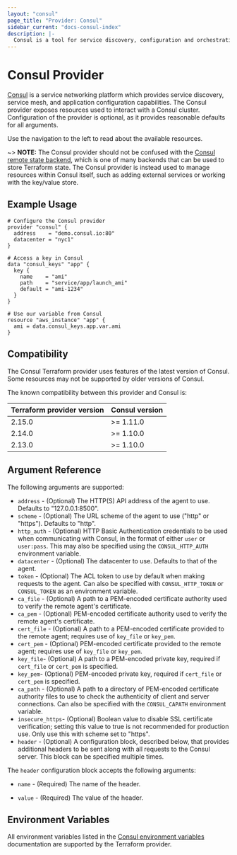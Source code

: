 ```yaml
---
layout: "consul"
page_title: "Provider: Consul"
sidebar_current: "docs-consul-index"
description: |-
  Consul is a tool for service discovery, configuration and orchestration. The Consul provider exposes resources used to interact with a Consul cluster. Configuration of the provider is optional, as it provides defaults for all arguments.
---
```


# Consul Provider

[Consul](https://www.consul.io) is a service networking platform which provides
service discovery, service mesh, and application configuration capabilities.
The Consul provider exposes resources used to interact with a
Consul cluster. Configuration of the provider is optional, as it provides
reasonable defaults for all arguments.

Use the navigation to the left to read about the available resources.

~> **NOTE:** The Consul provider should not be confused with the [Consul remote
state backend][consul-remote-state-backend], which is one of many backends that
can be used to store Terraform state. The Consul provider is instead used to
manage resources within Consul itself, such as adding external services or
working with the key/value store.

[consul-remote-state-backend]: /docs/backends/types/consul.html

## Example Usage

```hcl
# Configure the Consul provider
provider "consul" {
  address    = "demo.consul.io:80"
  datacenter = "nyc1"
}

# Access a key in Consul
data "consul_keys" "app" {
  key {
    name    = "ami"
    path    = "service/app/launch_ami"
    default = "ami-1234"
  }
}

# Use our variable from Consul
resource "aws_instance" "app" {
  ami = data.consul_keys.app.var.ami
}
```

## Compatibility

The Consul Terraform provider uses features of the latest version of Consul.
Some resources may not be supported by older versions of Consul.

The known compatibility between this provider and Consul is:

| Terraform provider version | Consul version |
| -------------------------- | -------------- |
| 2.15.0                     | >= 1.11.0      |
| 2.14.0                     | >= 1.10.0      |
| 2.13.0                     | >= 1.10.0      |

## Argument Reference

The following arguments are supported:

* `address` - (Optional) The HTTP(S) API address of the agent to use. Defaults to "127.0.0.1:8500".
* `scheme` - (Optional) The URL scheme of the agent to use ("http" or "https"). Defaults to "http".
* `http_auth` - (Optional) HTTP Basic Authentication credentials to be used when communicating with Consul, in the format of either `user` or `user:pass`. This may also be specified using the `CONSUL_HTTP_AUTH` environment variable.
* `datacenter` - (Optional) The datacenter to use. Defaults to that of the agent.
* `token` - (Optional) The ACL token to use by default when making requests to the agent. Can also be specified with `CONSUL_HTTP_TOKEN` or `CONSUL_TOKEN` as an environment variable.
* `ca_file` - (Optional) A path to a PEM-encoded certificate authority used to verify the remote agent's certificate.
* `ca_pem` - (Optional) PEM-encoded certificate authority used to verify the remote agent's certificate.
* `cert_file` - (Optional) A path to a PEM-encoded certificate provided to the remote agent; requires use of `key_file` or `key_pem`.
* `cert_pem` - (Optional) PEM-encoded certificate provided to the remote agent; requires use of `key_file` or `key_pem`.
* `key_file`- (Optional) A path to a PEM-encoded private key, required if `cert_file` or `cert_pem` is specified.
* `key_pem`- (Optional) PEM-encoded private key, required if `cert_file` or `cert_pem` is specified.
* `ca_path` - (Optional) A path to a directory of PEM-encoded certificate authority files to use to check the authenticity of client and server connections. Can also be specified with the `CONSUL_CAPATH` environment variable.
* `insecure_https`- (Optional) Boolean value to disable SSL certificate verification; setting this value to true is not recommended for production use. Only use this with scheme set to "https".
* `header` - (Optional) A configuration block, described below, that provides additional headers to be sent along with all requests to the Consul server. This block can be specified multiple times.

The `header` configuration block accepts the following arguments:

 * `name` - (Required) The name of the header.

 * `value` - (Required) The value of the header.

## Environment Variables

All environment variables listed in the [Consul environment variables](https://www.consul.io/docs/commands/index.html#environment-variables)
documentation are supported by the Terraform provider.

